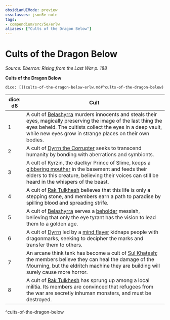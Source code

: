 ```yaml
---
obsidianUIMode: preview
cssclasses: json5e-note
tags:
- compendium/src/5e/erlw
aliases: ["Cults of the Dragon Below"]
---
```

# Cults of the Dragon Below
*Source: Eberron: Rising from the Last War p. 188* 

**Cults of the Dragon Below**

`dice: [](cults-of-the-dragon-below-erlw.md#^cults-of-the-dragon-below)`

| dice: d8 | Cult |
|----------|------|
| 1 | A cult of [Belashyrra](/3-Mechanics/CLI/bestiary/npc/belashyrra-erlw.md) murders innocents and steals their eyes, magically preserving the image of the last thing the eyes beheld. The cultists collect the eyes in a deep vault, while new eyes grow in strange places on their own bodies. |
| 2 | A cult of [Dyrrn the Corrupter](/3-Mechanics/CLI/bestiary/npc/dyrrn-erlw.md) seeks to transcend humanity by bonding with aberrations and symbionts. |
| 3 | A cult of Kyrzin, the daelkyr Prince of Slime, keeps a [gibbering mouther](/3-Mechanics/CLI/bestiary/aberration/gibbering-mouther.md) in the basement and feeds their elders to this creature, believing their voices can still be heard in the whispers of the beast. |
| 4 | A cult of [Rak Tulkhesh](/3-Mechanics/CLI/bestiary/npc/rak-tulkhesh-erlw.md) believes that this life is only a stepping stone, and members earn a path to paradise by spilling blood and spreading strife. |
| 5 | A cult of [Belashyrra](/3-Mechanics/CLI/bestiary/npc/belashyrra-erlw.md) serves a [beholder](/3-Mechanics/CLI/bestiary/aberration/beholder.md) messiah, believing that only the eye tyrant has the vision to lead them to a golden age. |
| 6 | A cult of [Dyrrn](/3-Mechanics/CLI/bestiary/npc/dyrrn-erlw.md) led by a [mind flayer](/3-Mechanics/CLI/bestiary/aberration/mind-flayer.md) kidnaps people with dragonmarks, seeking to decipher the marks and transfer them to others. |
| 7 | An arcane think tank has become a cult of [Sul Khatesh](/3-Mechanics/CLI/bestiary/npc/sul-khatesh-erlw.md); the members believe they can heal the damage of the Mourning, but the eldritch machine they are building will surely cause more horror. |
| 8 | A cult of [Rak Tulkhesh](/3-Mechanics/CLI/bestiary/npc/rak-tulkhesh-erlw.md) has sprung up among a local militia. Its members are convinced that refugees from the war are secretly inhuman monsters, and must be destroyed. |
^cults-of-the-dragon-below